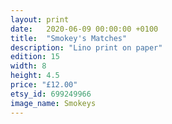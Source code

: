 ```yaml
---
layout: print
date:   2020-06-09 00:00:00 +0100
title:  "Smokey's Matches"
description: "Lino print on paper"
edition: 15
width: 8
height: 4.5
price: "£12.00"
etsy_id: 699249966
image_name: Smokeys
---
```

